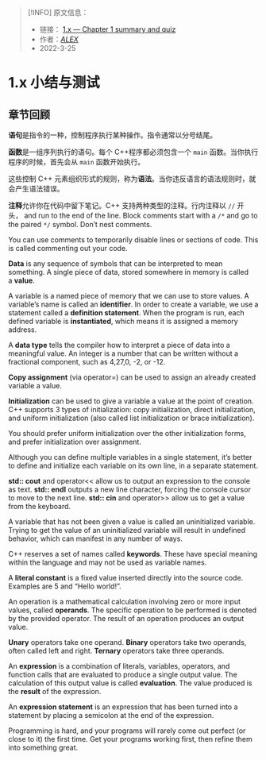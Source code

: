 > [!INFO] 原文信息：
> - 链接： [1.x — Chapter 1 summary and quiz](https://www.learncpp.com/cpp-tutorial/chapter-1-summary-and-quiz/)
> - 作者：[_ALEX_](https://www.learncpp.com/author/Alex/ "View all posts by Alex")
> - 2022-3-25

# 1.x 小结与测试

## 章节回顾

**语句**是指令的一种，控制程序执行某种操作。指令通常以分号结尾。

**函数**是一组序列执行的语句。每个 C++程序都必须包含一个 `main` 函数。当你执行程序的时候，首先会从 `main` 函数开始执行。

这些控制 C++ 元素组织形式的规则，称为**语法**。当你违反语言的语法规则时，就会产生语法错误。

**注释**允许你在代码中留下笔记。C++ 支持两种类型的注释。行内注释以 `//` 开头， and run to the end of the line. Block comments start with a `/*` and go to the paired `*/` symbol. Don’t nest comments.

You can use comments to temporarily disable lines or sections of code. This is called commenting out your code.

**Data** is any sequence of symbols that can be interpreted to mean something. A single piece of data, stored somewhere in memory is called a **value**.

A variable is a named piece of memory that we can use to store values. A variable’s name is called an **identifier**. In order to create a variable, we use a statement called a **definition statement**. When the program is run, each defined variable is **instantiated**, which means it is assigned a memory address.

A **data type** tells the compiler how to interpret a piece of data into a meaningful value. An integer is a number that can be written without a fractional component, such as 4,27,0, -2, or -12.

**Copy assignment** (via operator=) can be used to assign an already created variable a value.

**Initialization** can be used to give a variable a value at the point of creation. C++ supports 3 types of initialization: copy initialization, direct initialization, and uniform initialization (also called list initialization or brace initialization).

You should prefer uniform initialization over the other initialization forms, and prefer initialization over assignment.

Although you can define multiple variables in a single statement, it’s better to define and initialize each variable on its own line, in a separate statement.

**std:: cout** and operator<< allow us to output an expression to the console as text. **std:: endl** outputs a new line character, forcing the console cursor to move to the next line. **std:: cin** and operator>> allow us to get a value from the keyboard.

A variable that has not been given a value is called an uninitialized variable. Trying to get the value of an uninitialized variable will result in undefined behavior, which can manifest in any number of ways.

C++ reserves a set of names called **keywords**. These have special meaning within the language and may not be used as variable names.

A **literal constant** is a fixed value inserted directly into the source code. Examples are 5 and “Hello world!”.

An operation is a mathematical calculation involving zero or more input values, called **operands**. The specific operation to be performed is denoted by the provided operator. The result of an operation produces an output value.

**Unary** operators take one operand. **Binary** operators take two operands, often called left and right. **Ternary** operators take three operands.

An **expression** is a combination of literals, variables, operators, and function calls that are evaluated to produce a single output value. The calculation of this output value is called **evaluation**. The value produced is the **result** of the expression.

An **expression statement** is an expression that has been turned into a statement by placing a semicolon at the end of the expression.

Programming is hard, and your programs will rarely come out perfect (or close to it) the first time. Get your programs working first, then refine them into something great.
